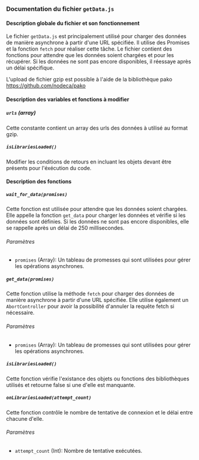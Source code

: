 
### Documentation du fichier `getData.js`

#### Description globale du fichier et son fonctionnement

Le fichier `getData.js` est principalement utilisé pour charger des données de manière asynchrone à partir d'une URL spécifiée. Il utilise des Promises et la fonction `fetch` pour réaliser cette tâche. Le fichier contient des fonctions pour attendre que les données soient chargées et pour les récupérer. Si les données ne sont pas encore disponibles, il réessaye après un délai spécifique.

L'upload de fichier gzip est possible à l'aide de la bibliothèque pako
https://github.com/nodeca/pako


#### Description des variables et fonctions à modifier

##### `urls` (array)

Cette constante contient un array des urls des données à utilisé au format gzip.

##### `isLibrariesLoaded()`

Modifier les conditions de retours en incluant les objets devant être présents pour l'éxécution du code.

#### Description des fonctions

##### `wait_for_data(promises)`

Cette fonction est utilisée pour attendre que les données soient chargées. Elle appelle la fonction `get_data` pour charger les données et vérifie si les données sont définies. Si les données ne sont pas encore disponibles, elle se rappelle après un délai de 250 millisecondes.

###### Paramètres

- `promises` (Array): Un tableau de promesses qui sont utilisées pour gérer les opérations asynchrones.

##### `get_data(promises)`

Cette fonction utilise la méthode `fetch` pour charger des données de manière asynchrone à partir d'une URL spécifiée. Elle utilise également un `AbortController` pour avoir la possibilité d'annuler la requête fetch si nécessaire.

###### Paramètres

- `promises` (Array): Un tableau de promesses qui sont utilisées pour gérer les opérations asynchrones.

##### `isLibrariesLoaded()`

Cette fonction vérifie l'existance des objets ou fonctions des bibliothèques utilisés et retourne false si une d'elle est manquante.

##### `onLibrariesLoaded(attempt_count)`

Cette fonction contrôle le nombre de tentative de connexion et le délai entre chacune d'elle.

###### Paramètres

- `attempt_count` (Int): Nombre de tentative exécutées.

